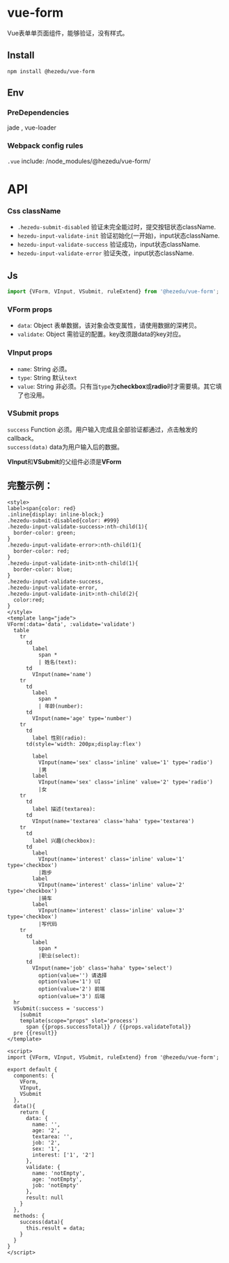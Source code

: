 # vue-form
Vue表单单页面组件，能够验证，没有样式。

## Install
`npm install @hezedu/vue-form`
## Env
### PreDependencies
jade , vue-loader
### Webpack config rules
`.vue` include: /node_modules/@hezedu/vue-form/
# API
### Css className
- `.hezedu-submit-disabled` 验证未完全能过时，提交按钮状态className.
- `hezedu-input-validate-init` 验证初始化(一开始)，input状态className.
- `hezedu-input-validate-success` 验证成功，input状态className.
- `hezedu-input-validate-error` 验证失改，input状态className.

## Js
```js
import {VForm, VInput, VSubmit, ruleExtend} from '@hezedu/vue-form';
```
### VForm props
- `data`: Object 表单数据，该对象会改变属性，请使用数据的深拷贝。
- `validate`: Object 需验证的配置。key改须跟data的key对应。
### VInput props
- `name`: String 必须。
- `type`: String 默认`text`
- `value`: String 非必须。只有当`type`为**checkbox**或**radio**时才需要填。其它填了也没用。
### VSubmit props
`success` Function 必须。用户输入完成且全部验证都通过，点击触发的callback。<br>
`success(data)` data为用户输入后的数据。

**VInput**和**VSubmit**的父组件必须是**VForm**
## 完整示例：
```vue
<style>
label>span{color: red}
.inline{display: inline-block;}
.hezedu-submit-disabled{color: #999}
.hezedu-input-validate-success>:nth-child(1){
  border-color: green;
}
.hezedu-input-validate-error>:nth-child(1){
  border-color: red;
}
.hezedu-input-validate-init>:nth-child(1){
  border-color: blue;
}
.hezedu-input-validate-success,
.hezedu-input-validate-error,
.hezedu-input-validate-init>:nth-child(2){
  color:red;
}
</style>
<template lang="jade">
VForm(:data='data', :validate='validate')
  table
    tr
      td
        label
          span *
          | 姓名(text):
      td
        VInput(name='name')
    tr
      td
        label
          span *
          | 年龄(number):
      td
        VInput(name='age' type='number')
    tr
      td
        label 性别(radio):
      td(style='width: 200px;display:flex')

        label
          VInput(name='sex' class='inline' value='1' type='radio')
          |男
        label
          VInput(name='sex' class='inline' value='2' type='radio')
          |女
    tr
      td
        label 描述(textarea):
      td
        VInput(name='textarea' class='haha' type='textarea')
    tr
      td
        label 兴趣(checkbox):
      td
        label
          VInput(name='interest' class='inline' value='1' type='checkbox')
          |跑步
        label
          VInput(name='interest' class='inline' value='2' type='checkbox')
          |骑车
        label
          VInput(name='interest' class='inline' value='3' type='checkbox')
          |写代码
    tr
      td
        label
          span *
          |职业(select):
      td
        VInput(name='job' class='haha' type='select')
          option(value='') 请选择
          option(value='1') UI
          option(value='2') 前端
          option(value='3') 后端
  hr
  VSubmit(:success = 'success')
    |submit
    template(scope="props" slot='process')
      span {{props.successTotal}} / {{props.validateTotal}}
  pre {{result}}
</template>

<script>
import {VForm, VInput, VSubmit, ruleExtend} from '@hezedu/vue-form';

export default {
  components: {
    VForm,
    VInput,
    VSubmit
  },
  data(){
    return {
      data: {
        name: '',
        age: '2',
        textarea: '',
        job: '2',
        sex: '1',
        interest: ['1', '2']
      },
      validate: {
        name: 'notEmpty',
        age: 'notEmpty',
        job: 'notEmpty'
      },
      result: null
    }
  },
  methods: {
    success(data){
      this.result = data;
    }
  }
}
</script>

```
